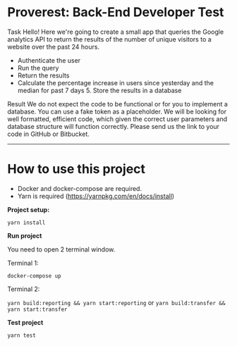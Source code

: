 # Proverest: Back-End Developer Test

Task
Hello! Here we're going to create a small app that queries the Google analytics API to return the results of the number of unique visitors to a website over the past 24 hours.

* Authenticate the user
* Run the query
* Return the results
* Calculate the percentage increase in users since yesterday and the median for past 7 days 5. Store the results in a database

Result
We do not expect the code to be functional or for you to implement a database. You can use a fake token as a placeholder.
We will be looking for well formatted, efficient code, which given the correct user parameters and database structure will function correctly.
Please send us the link to your code in GitHub or Bitbucket.

---

# How to use this project

* Docker and docker-compose are required.
* Yarn is required (https://yarnpkg.com/en/docs/install)

**Project setup:**

``
yarn install
``

**Run project**

You need to open 2 terminal window.

Terminal 1:

``
docker-compose up
``

Terminal 2:

``
yarn build:reporting && yarn start:reporting
``
or
``
yarn build:transfer && yarn start:transfer
``

**Test project**

``
yarn test
``
